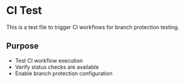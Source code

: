 # CI Test

This is a test file to trigger CI workflows for branch protection testing.

## Purpose
- Test CI workflow execution
- Verify status checks are available
- Enable branch protection configuration